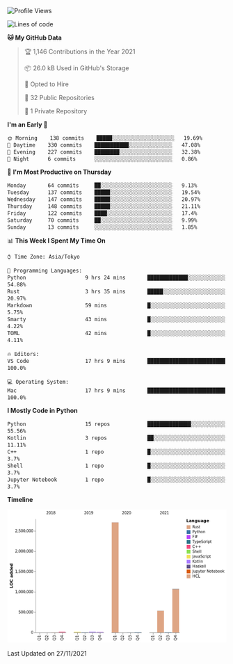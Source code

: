 <!--START_SECTION:waka-->
![Profile Views](http://img.shields.io/badge/Profile%20Views-2-blue)

![Lines of code](https://img.shields.io/badge/From%20Hello%20World%20I%27ve%20Written-4.4%20million%20lines%20of%20code-blue)

**🐱 My GitHub Data** 

> 🏆 1,146 Contributions in the Year 2021
 > 
> 📦 26.0 kB Used in GitHub's Storage 
 > 
> 💼 Opted to Hire
 > 
> 📜 32 Public Repositories 
 > 
> 🔑 1 Private Repository 
 > 
**I'm an Early 🐤** 

```text
🌞 Morning    138 commits    █████░░░░░░░░░░░░░░░░░░░░   19.69% 
🌆 Daytime    330 commits    ███████████░░░░░░░░░░░░░░   47.08% 
🌃 Evening    227 commits    ████████░░░░░░░░░░░░░░░░░   32.38% 
🌙 Night      6 commits      ░░░░░░░░░░░░░░░░░░░░░░░░░   0.86%

```
📅 **I'm Most Productive on Thursday** 

```text
Monday       64 commits     ██░░░░░░░░░░░░░░░░░░░░░░░   9.13% 
Tuesday      137 commits    █████░░░░░░░░░░░░░░░░░░░░   19.54% 
Wednesday    147 commits    █████░░░░░░░░░░░░░░░░░░░░   20.97% 
Thursday     148 commits    █████░░░░░░░░░░░░░░░░░░░░   21.11% 
Friday       122 commits    ████░░░░░░░░░░░░░░░░░░░░░   17.4% 
Saturday     70 commits     ██░░░░░░░░░░░░░░░░░░░░░░░   9.99% 
Sunday       13 commits     ░░░░░░░░░░░░░░░░░░░░░░░░░   1.85%

```


📊 **This Week I Spent My Time On** 

```text
⌚︎ Time Zone: Asia/Tokyo

💬 Programming Languages: 
Python                   9 hrs 24 mins       █████████████░░░░░░░░░░░░   54.88% 
Rust                     3 hrs 35 mins       █████░░░░░░░░░░░░░░░░░░░░   20.97% 
Markdown                 59 mins             █░░░░░░░░░░░░░░░░░░░░░░░░   5.75% 
Smarty                   43 mins             █░░░░░░░░░░░░░░░░░░░░░░░░   4.22% 
TOML                     42 mins             █░░░░░░░░░░░░░░░░░░░░░░░░   4.11%

🔥 Editors: 
VS Code                  17 hrs 9 mins       █████████████████████████   100.0%

💻 Operating System: 
Mac                      17 hrs 9 mins       █████████████████████████   100.0%

```

**I Mostly Code in Python** 

```text
Python                   15 repos            ██████████████░░░░░░░░░░░   55.56% 
Kotlin                   3 repos             ██░░░░░░░░░░░░░░░░░░░░░░░   11.11% 
C++                      1 repo              █░░░░░░░░░░░░░░░░░░░░░░░░   3.7% 
Shell                    1 repo              █░░░░░░░░░░░░░░░░░░░░░░░░   3.7% 
Jupyter Notebook         1 repo              █░░░░░░░░░░░░░░░░░░░░░░░░   3.7%

```


**Timeline**

![Chart not found](https://raw.githubusercontent.com/kitagawa-hr/kitagawa-hr/main/charts/bar_graph.png) 


 Last Updated on 27/11/2021
<!--END_SECTION:waka-->
